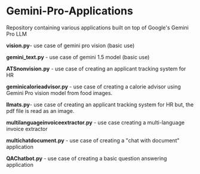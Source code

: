 # Gemini-Pro-Applications
Repository containing various applications built on top of Google's Gemini Pro LLM


**vision.py**- use case of gemini pro vision  (basic use)

**gemini_text.py** - use case of gemini 1.5 model  (basic use)

**ATSnonvision.py** - use case of creating an applicant tracking system for HR 

**geminicalorieadvisor.py** - use case of creating a calorie advisor using Gemini Pro vision model from food images.

**llmats.py**- use case of creating an applicant tracking system for HR but, the pdf file is read as an image.

**multilanguageinvoiceextractor.py** - use case creating a multi-language invoice extractor 

**multichatdocument.py** - use case of creating a "chat with document" application

**QAChatbot.py**  - use case of creating a basic question answering application
